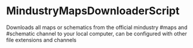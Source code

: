 # MindustryMapsDownloaderScript
Downloads all maps or schematics from the official mindustry #maps and #schematic channel to your local computer, can be configured with other file extensions and channels
